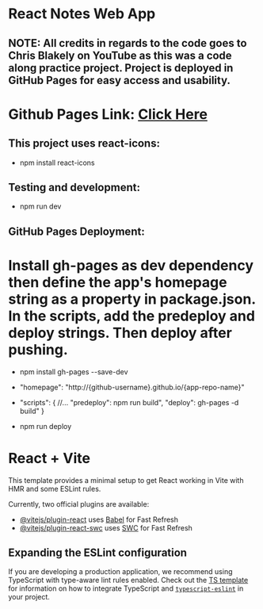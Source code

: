 # React Notes Web App

## NOTE: All credits in regards to the code goes to Chris Blakely on YouTube as this was a code along practice project. Project is deployed in GitHub Pages for easy access and usability.

# Github Pages Link: [Click Here]()

## This project uses react-icons:

- npm install react-icons

## Testing and development:

- npm run dev

## GitHub Pages Deployment:

# Install gh-pages as dev dependency then define the app's homepage string as a property in package.json. In the scripts, add the predeploy and deploy strings. Then deploy after pushing.

- npm install gh-pages --save-dev

- "homepage": "http://{github-username}.github.io/{app-repo-name}"

- "scripts": {
  //...
  "predeploy": npm run build",
  "deploy": gh-pages -d build"
  }

- npm run deploy

# React + Vite

This template provides a minimal setup to get React working in Vite with HMR and some ESLint rules.

Currently, two official plugins are available:

- [@vitejs/plugin-react](https://github.com/vitejs/vite-plugin-react/blob/main/packages/plugin-react) uses [Babel](https://babeljs.io/) for Fast Refresh
- [@vitejs/plugin-react-swc](https://github.com/vitejs/vite-plugin-react/blob/main/packages/plugin-react-swc) uses [SWC](https://swc.rs/) for Fast Refresh

## Expanding the ESLint configuration

If you are developing a production application, we recommend using TypeScript with type-aware lint rules enabled. Check out the [TS template](https://github.com/vitejs/vite/tree/main/packages/create-vite/template-react-ts) for information on how to integrate TypeScript and [`typescript-eslint`](https://typescript-eslint.io) in your project.
